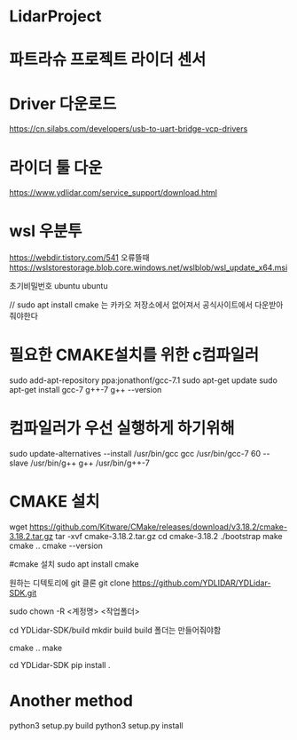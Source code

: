 # LidarProject

# 파트라슈 프로젝트 라이더 센서

# Driver 다운로드
https://cn.silabs.com/developers/usb-to-uart-bridge-vcp-drivers

# 라이더 툴 다운
https://www.ydlidar.com/service_support/download.html

# wsl 우분투
https://webdir.tistory.com/541
오류뜰때
https://wslstorestorage.blob.core.windows.net/wslblob/wsl_update_x64.msi

초기비밀번호 
ubuntu
ubuntu


// sudo apt install cmake 는 카카오 저장소에서 없어져서 공식사이트에서 다운받아줘야한다

# 필요한 CMAKE설치를 위한 c컴파일러
sudo add-apt-repository ppa:jonathonf/gcc-7.1
sudo apt-get update
sudo apt-get install gcc-7 g++-7
g++ --version

# 컴파일러가 우선 실행하게 하기위해
sudo update-alternatives --install /usr/bin/gcc gcc /usr/bin/gcc-7 60 --slave /usr/bin/g++ g++ /usr/bin/g++-7


# CMAKE 설치
wget https://github.com/Kitware/CMake/releases/download/v3.18.2/cmake-3.18.2.tar.gz 
tar -xvf cmake-3.18.2.tar.gz 
cd cmake-3.18.2 
./bootstrap 
make
cmake ..
cmake --version

#cmake 설치
sudo apt install cmake

원하는 디텍토리에 git 클론
git clone https://github.com/YDLIDAR/YDLidar-SDK.git

sudo chown -R <계정명> <작업폴더>

cd YDLidar-SDK/build
mkdir build
build 폴더는 만들어줘야함

cmake ..
make


cd YDLidar-SDK
pip install .

# Another method
python3 setup.py build
python3 setup.py install
